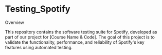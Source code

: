 # Testing_Spotify

Overview

This repository contains the software testing suite for Spotify, developed as part of our project for [Course Name & Code]. The goal of this project is to validate the functionality, performance, and reliability of Spotify's key features using automated testing.
